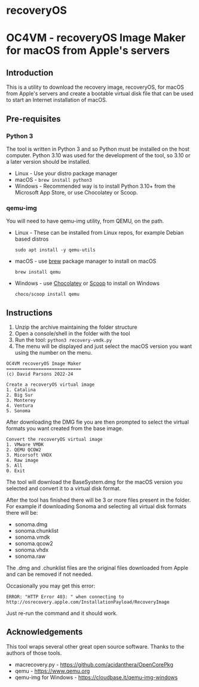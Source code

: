 # recoveryOS
# OC4VM - recoveryOS Image Maker for macOS from Apple's servers

## Introduction
This is a utility to download the recovery image, recoveryOS, for macOS from Apple's servers and create a bootable 
virtual disk file that can be used to start an Internet installation of macOS.

## Pre-requisites

###  Python 3
The tool is written in Python 3 and so Python must be installed on the host computer. Python 3.10 was used for 
the development of the tool, so 3.10 or a later version should be installed.

* Linux   - Use your distro package manager
* macOS   - `brew install python3`
* Windows - Recommended way is to install Python 3.10+ from the Microsoft App Store, or use Chocolatey or Scoop.

### qemu-img

You will need to have qemu-img utility, from QEMU, on the path.

* Linux - These can be installed from Linux repos, for example Debian based distros

    `sudo apt install -y qemu-utils`

* macOS - use [brew](https://brew.sh) package manager to install on macOS

    `brew install qemu`

* Windows - use [Chocolatey](https://chocolatey.org) or [Scoop](https://scoop.sh) to install on Windows

    `choco/scoop install qemu`
   
## Instructions
1. Unzip the archive maintaining the folder structure
2. Open a console/shell in the folder with the tool
3. Run the tool: `python3 recovery-vmdk.py`
4. The menu will be displayed and just select the macOS version you want using the number on the menu.
```
OC4VM recoveryOS Image Maker
============================
(c) David Parsons 2022-24

Create a recoveryOS virtual image
1. Catalina
2. Big Sur
3. Monterey
4. Ventura
5. Sonoma
```

After downloading the DMG fie you are then prompted to select the virtual formats you want created from the base image.

```
Convert the recoveryOS virtual image
1. VMware VMDK
2. QEMU QCOW2
3. Micorsoft VHDX
4. Raw image
5. All
0. Exit
```
The tool will download the BaseSystem.dmg for the macOS version you selected and convert it to a virtual disk format.

After the tool has finished there will be 3 or more files present in the folder. For example if downloading Sonoma and
selecting all virtual disk formats there will be:

* sonoma.dmg
* sonoma.chunklist
* sonoma.vmdk
* sonoma.qcow2
* sonoma.vhdx
* sonoma.raw

The .dmg and .chunklist files are the original files downloaded from Apple and can be removed if not needed.

Occasionally you may get this error:

`ERROR: "HTTP Error 403: " when connecting to http://osrecovery.apple.com/InstallationPayload/RecoveryImage`

Just re-run the command and it should work.


## Acknowledgements
This tool wraps several other great open source software. Thanks to the authors of those tools.

* macrecovery.py - https://github.com/acidanthera/OpenCorePkg
* qemu - https://www.qemu.org
* qemu-img for Windows - https://cloudbase.it/qemu-img-windows
